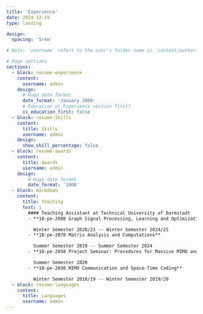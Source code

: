 ```yaml
---
title: 'Experience'
date: 2024-12-19
type: landing

design:
  spacing: '5rem'

# Note: `username` refers to the user's folder name in `content/authors/`

# Page sections
sections:
  - block: resume-experience
    content:
      username: admin
    design:
      # Hugo date format
      date_format: 'January 2006'
      # Education or Experience section first?
      is_education_first: false
  - block: resume-skills
    content:
      title: Skills
      username: admin
    design:
      show_skill_percentage: false
  - block: resume-awards
    content:
      title: Awards
      username: admin
    design:
        # Hugo date format
        date_format: '2006'
  - block: markdown
    content:
      title: Teaching
      text: |
        #### Teaching Assistant at Technical University of Darmstadt
        - **18-pe-2080 Graph Signal Processing, Learning and Optimization**

          Winter Semester 2020/21 -- Winter Semester 2024/25
        - **18-pe-2070 Matrix Analysis and Computations**

          Summer Semester 2019 -- Summer Semester 2024
        - **18-pe-2050 Project Seminar: Procedures for Massive MIMO and 5G**

          Summer Semester 2020
        - **18-pe-2030 MIMO Communication and Space-Time Coding**

          Winter Semester 2018/19 -- Winter Semester 2019/20
  - block: resume-languages
    content:
      title: Languages
      username: admin
---
```

